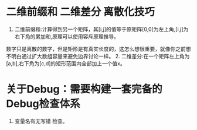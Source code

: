 # 二维前缀和 二维差分 离散化技巧

1. 二维前缀和:计算得到另一个矩阵，其[i,j]的值等于原矩阵[0,0]为左上角,[i,j]为右下角的累加和,原理可以使用容斥原理推导。

数字只是离散的数字，但是矩形是有真实长度的，这怎么想很重要，就像你之前想不明白通过扩大数组容量来避免边界讨论一样。
2. 二维差分:在一个矩阵左上角为[a,b],右下角为[c,d]的矩形范围内全部加上一个值x。


# 关于Debug：需要构建一套完备的Debug检查体系
1. 变量名有无写错 检查。

